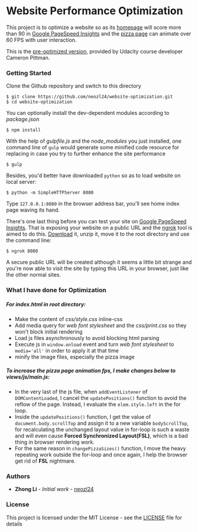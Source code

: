 # Website Performance Optimization

This project is to optimize a website so as its [homepage](https://neozl24.github.io/website-optimization/) will score more than 90 in [Google PageSpeed Insights](https://developers.google.com/speed/pagespeed/insights/) and the [pizza page](https://neozl24.github.io/website-optimization/views/pizza.html) can animate over 60 FPS with user interaction.

This is the [pre-optimized version](http://cameronwp.github.io/udportfolio/), provided by Udacity course developer Cameron Pittman.


### Getting Started

Clone the Github repository and switch to this directory
```
$ git clone https://github.com/neozl24/website-optimization.git
$ cd website-optimization
```

You can optionally install the dev-dependent modules according to *package.json*
```
$ npm install
```
With the help of *gulpfile.js* and the *node_modules* you just installed, one command line of `gulp` would generate some minified code resource for replacing in case you try to further enhance the site performance
```
$ gulp
```

Besides, you'd better have downloaded `python` so as to load website on local server:
```
$ python -m SimpleHTTPServer 8080
```

Type `127.0.0.1:8080` in the browser address bar, you'll see home index page waving its hand.

There's one last thing before you can test your site on [Google PageSpeed Insights](https://developers.google.com/speed/pagespeed/insights/). That is exposing your website on a public URL and the [ngrok](https://ngrok.com/) tool is aimed to do this. [Download](https://ngrok.com/download) it, unzip it, move it to the root directory and use the command line:
```
$ ngrok 8080
```
A secure public URL will be created although it seems a little bit strange and you're now able to visit the site by typing this URL in your browser, just like the other normal sites.


### What I have done for Optimization

##### For index.html in root directory:
* Make the content of *css/style.css* inline-css
* Add media query for *web font stylesheet* and the *css/print.css* so they won't block initial rendering
* Load js files asynchronously to avoid blocking html parsing
* Execute js in `window.onload` event and turn *web font stylesheet* to `media='all'` in order to apply it at that time
* minify the image files, especially the pizza image


##### To increase the pizza page animation fps, I make changes below to *views/js/main.js*:
* In the very last of the js file, when `addEventListener` of `DOMContentLoaded`, I cancel the `updatePositions()` function to avoid the reflow of the page. Instead, I evaluate the `elem.style.left` in the for loop.
* Inside the `updatePositions()` function, I get the value of `document.body.scrollTop` and assign it to a new variable `bodyScrollTop`, for recalculating the unchanged layout value in for-loop is such a waste and will even cause **Forced Synchronized Layout(FSL)**, which is a bad thing in browser rendering work.
* For the same reason in `changePizzaSizes()` function, I move the heavy repeating work outside the for-loop and once again, I help the browser get rid of **FSL** nightmare.


### Authors

* **Zhong Li** - *Initial work* - [neozl24](https://github.com/neozl24)

### License

This project is licensed under the MIT License - see the [LICENSE](LICENSE) file for details
